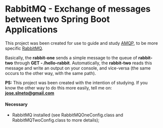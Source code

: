 # RabbitMQ - Exchange of messages between two Spring Boot Applications

This project was been created for use to guide and study [AMQP](https://en.wikipedia.org/wiki/Advanced_Message_Queuing_Protocol), to be more specific [RabbitMQ](https://en.wikipedia.org/wiki/RabbitMQ).

Basically, the **rabbit-one** sends a simple message to the queue of **rabbit-two** through **GET - /hello-rabbit**. Automatically, the **rabbit-two** reads this message and write an output on your console, and vice-versa (the same occurs to the other way, with the same path).

**PS:** This project was been created with the intention of studying. If you know the other way to do this more easily, tell me on: **jose.slneto@gmail.com**

#### Necessary
* RabbitMQ installed (see RabbitMQOneConfig.class and RabbitMQTwoConfig.class to more details);
